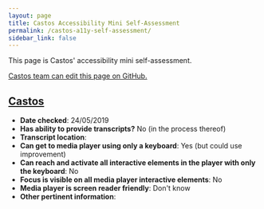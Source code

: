 ```yaml
---
layout: page
title: Castos Accessibility Mini Self-Assessment
permalink: /castos-a11y-self-assessment/
sidebar_link: false
---
```


This page is Castos' accessibility mini self-assessment. 

[Castos team can edit this page on GitHub.](https://github.com/podcast-accessibility/podcast-accessibility.github.io/edit/master/{{page.path}})

## [Castos](https://www.castos.com/)
* **Date checked**:  24/05/2019
* **Has ability to provide transcripts?** No (in the process thereof)
* **Transcript location**: 
* **Can get to media player using only a keyboard**: Yes (but could use improvement)
* **Can reach and activate all interactive elements in the player with only the keyboard**: No
* **Focus is visible on all media player interactive elements**: No
* **Media player is screen reader friendly**: Don't know
* **Other pertinent information**:
